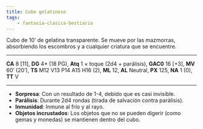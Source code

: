 ```yaml
---
title: Cubo gelatinoso
tags:
    - fantasia-clasica-bestiario
---
```

Cubo de 10’ de gelatina transparente. Se mueve por las mazmorras, absorbiendo los escombros y a cualquier criatura que se encuentre.
___
**CA** 8 [11], **DG** 4\* (18 PG), **Atq** 1 × toque (2d4 + parálisis), **GAC0** 16 [+3], **MV** 60’ (20’), **TS** M12 V13 P14 A15 H16 (2), **ML** 12, **AL** Neutral, **PX** 125, **NA** 1 (0), **TT** V
___

- **Sorpresa**: Con un resultado de 1-4, debido que es casi invisible.
- **Parálisis**: Durante 2d4 rondas (tirada de salvación contra parálisis).
- **Inmunidad**: Inmune al frío y al rayo.
- **Objetos incrustados**: Los objetos que no se pueden digerir (como gemas y monedas) se mantienen dentro del cubo.
